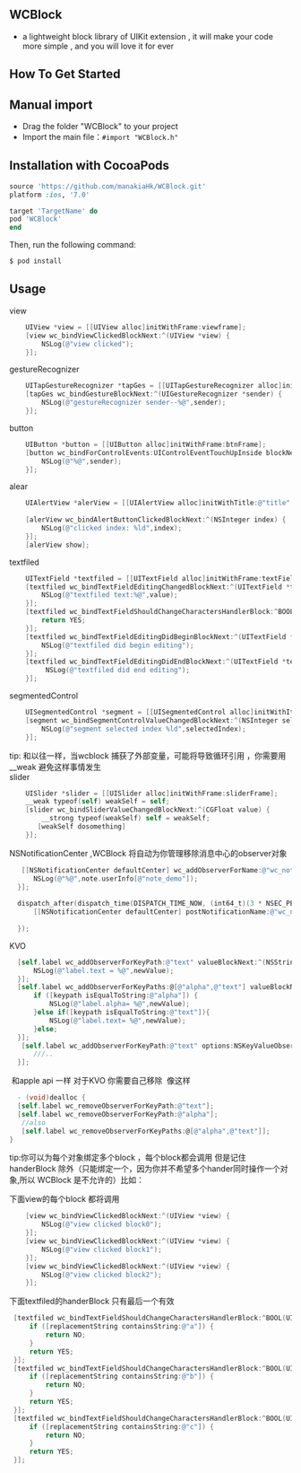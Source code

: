## WCBlock
  * a lightweight block library of UIKit extension , it will  make your code more  simple , and you will love it for ever

## How To Get Started

## Manual import
  * Drag the folder "WCBlock"  to your project
  * Import the main file：`#import "WCBlock.h"`
## Installation with CocoaPods

```ruby
source 'https://github.com/manakiaHk/WCBlock.git'
platform :ios, '7.0'

target 'TargetName' do
pod 'WCBlock'
end
```

Then, run the following command:

```bash
$ pod install
```
## Usage

   
view
```objective-c
    UIView *view = [[UIView alloc]initWithFrame:viewframe];
    [view wc_bindViewClickedBlockNext:^(UIView *view) {
        NSLog(@"view clicked");
    }];
```
    
gestureRecognizer
```objective-c
    UITapGestureRecognizer *tapGes = [[UITapGestureRecognizer alloc]init];
    [tapGes wc_bindGestureBlockNext:^(UIGestureRecognizer *sender) {
        NSLog(@"gestureRecognizer sender--%@",sender);
    }];
```
    
button
```objective-c
    UIButton *button = [[UIButton alloc]initWithFrame:btnFrame];
    [button wc_bindForControlEvents:UIControlEventTouchUpInside blockNext:^(id sender) {
        NSLog(@"%@",sender);
    }];
```
    
alear
```objective-c
    UIAlertView *alerView = [[UIAlertView alloc]initWithTitle:@"title" message:@"message" delegate:nil cancelButtonTitle:@"cancle" otherButtonTitles:@"ok", nil];
    
    [alerView wc_bindAlertButtonClickedBlockNext:^(NSInteger index) {
        NSLog(@"clicked index: %ld",index);
    }];
    [alerView show];
```  
textfiled
```objective-c
    UITextField *textfiled = [[UITextField alloc]initWithFrame:textFieldframe];
    [textfiled wc_bindTextFieldEditingChangedBlockNext:^(UITextField *textField, NSString *value) {
        NSLog(@"textfiled text:%@",value);
    }];
    [textfiled wc_bindTextFieldShouldChangeCharactersHandlerBlock:^BOOL(UITextField *textField, NSRange shouldChangeCharactersInRange, NSString *replacementString) {
        return YES;
    }];
    [textfiled wc_bindTextFieldEditingDidBeginBlockNext:^(UITextField *textField) {
        NSLog(@"textfiled did begin editing");
    }];
    [textfiled wc_bindTextFieldEditingDidEndBlockNext:^(UITextField *textField) {
         NSLog(@"textfiled did end editing");
    }];
``` 
segmentedControl
```objective-c
    UISegmentedControl *segment = [[UISegmentedControl alloc]initWithItems:@[@"title0",@"title1",@"title2"]];
    [segment wc_bindSegmentControlValueChangedBlockNext:^(NSInteger selectedIndex) {
        NSLog(@"segment selected index %ld",selectedIndex);
    }];
```
 tip: 和以往一样，当wcblock 捕获了外部变量，可能将导致循环引用 ，你需要用 __weak 避免这样事情发生  
 slider  
```objective-c
    UISlider *slider = [[UISlider alloc]initWithFrame:sliderFrame];
    __weak typeof(self) weakSelf = self;
    [slider wc_bindSliderValueChangedBlockNext:^(CGFloat value) {
        __strong typeof(weakSelf) self = weakSelf;
       [weakSelf dosomething]
    }];
```
 
  NSNotificationCenter ,WCBlock 将自动为你管理移除消息中心的observer对象 
  ```objective-c
    [[NSNotificationCenter defaultCenter] wc_addObserverForName:@"wc_noti_demo" object:nil contextObj:self blockNext:^(NSNotification * _Nullable note) {
        NSLog(@"%@",note.userInfo[@"note_demo"]);
    }];
    
    dispatch_after(dispatch_time(DISPATCH_TIME_NOW, (int64_t)(3 * NSEC_PER_SEC)), dispatch_get_main_queue(), ^{
        [[NSNotificationCenter defaultCenter] postNotificationName:@"wc_noti_demo" object:nil userInfo:@{@"note_demo":@"WCBlock将自动为你管理移除observer对象"}];
        
    });
```
 KVO 
  ```objective-c
    [self.label wc_addObserverForKeyPath:@"text" valueBlockNext:^(NSString *keypath, id ofObj, id oldValue, id newValue) {
        NSLog(@"label.text = %@",newValue);
    }];
    [self.label wc_addObserverForKeyPaths:@[@"alpha",@"text"] valueBlockNext:^(NSString *keypath, id ofObj, id oldValue, id newValue) {
        if ([keypath isEqualToString:@"alpha"]) {
            NSLog(@"label.alpha= %@",newValue);
        }else if([keypath isEqualToString:@"text"]){
            NSLog(@"label.text= %@",newValue);
        }else;
    }];
     [self.label wc_addObserverForKeyPath:@"text" options:NSKeyValueObservingOptionNew|NSKeyValueObservingOptionOld changeBlockNext:^(NSString *keypath, id ofObj, NSDictionary<NSKeyValueChangeKey,id> *change) {
        ///..
    }];
   ```
  和apple api 一样 对于KVO 你需要自己移除  像这样
  ```objective-c
   - (void)dealloc {
    [self.label wc_removeObserverForKeyPath:@"text"];
    [self.label wc_removeObserverForKeyPath:@"alpha"];
    //also 
    [self.label wc_removeObserverForKeyPaths:@[@"alpha",@"text"]];
}
 ```    
 tip:你可以为每个对象绑定多个block ，每个block都会调用  但是记住 handerBlock 除外（只能绑定一个，因为你并不希望多个hander同时操作一个对象,所以 WCBlock 是不允许的）比如：
   
下面view的每个block 都将调用
```objective-c
    [view wc_bindViewClickedBlockNext:^(UIView *view) {
        NSLog(@"view clicked block0");
    }];
    [view wc_bindViewClickedBlockNext:^(UIView *view) {
        NSLog(@"view clicked block1");
    }];
    [view wc_bindViewClickedBlockNext:^(UIView *view) {
        NSLog(@"view clicked block2");
    }];
```
下面textfiled的handerBlock 只有最后一个有效
   ```objective-c
    [textfiled wc_bindTextFieldShouldChangeCharactersHandlerBlock:^BOOL(UITextField *textField, NSRange shouldChangeCharactersInRange, NSString *replacementString) {
        if ([replacementString containsString:@"a"]) {
            return NO;
        }
        return YES;
    }];
    [textfiled wc_bindTextFieldShouldChangeCharactersHandlerBlock:^BOOL(UITextField *textField, NSRange shouldChangeCharactersInRange, NSString *replacementString) {
        if ([replacementString containsString:@"b"]) {
            return NO;
        }
        return YES;
    }];
    [textfiled wc_bindTextFieldShouldChangeCharactersHandlerBlock:^BOOL(UITextField *textField, NSRange shouldChangeCharactersInRange, NSString *replacementString) {
        if ([replacementString containsString:@"c"]) {
            return NO;
        }
        return YES;
    }];
    
   ```
    
